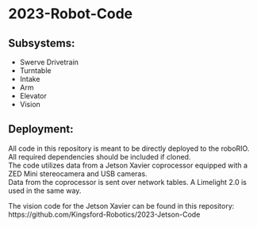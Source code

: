 # 2023-Robot-Code

## Subsystems:
<ul>
<li>Swerve Drivetrain</li>
<li>Turntable</li>
<li>Intake</li>
<li>Arm</li>
<li>Elevator</li>
<li>Vision</li>
</ul>

## Deployment:
<p>
All code in this repository is meant to be directly deployed to the roboRIO. All required dependencies should be included if cloned. 
<br> The code utilizes data from a Jetson Xavier coprocessor equipped with a ZED Mini stereocamera and USB cameras. 
<br> Data from the coprocessor is sent over network tables. A Limelight 2.0 is used in the same way.
</p>
<p> The vision code for the Jetson Xavier can be found in this repository: https://github.com/Kingsford-Robotics/2023-Jetson-Code</p>
